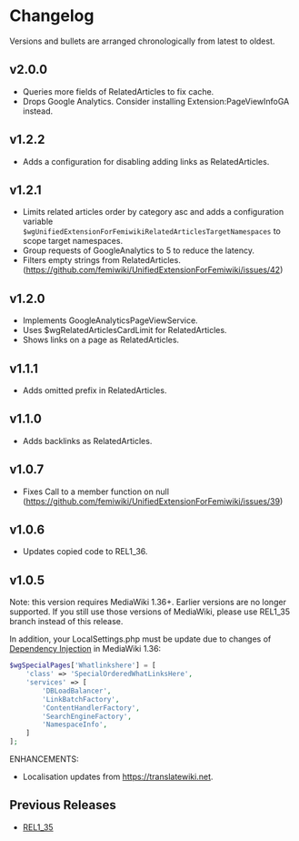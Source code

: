# Changelog

Versions and bullets are arranged chronologically from latest to oldest.

## v2.0.0

- Queries more fields of RelatedArticles to fix cache.
- Drops Google Analytics. Consider installing Extension:PageViewInfoGA instead.

## v1.2.2

- Adds a configuration for disabling adding links as RelatedArticles.

## v1.2.1

- Limits related articles order by category asc and adds a configuration variable `$wgUnifiedExtensionForFemiwikiRelatedArticlesTargetNamespaces` to scope target namespaces.
- Group requests of GoogleAnalytics to 5 to reduce the latency.
- Filters empty strings from RelatedArticles. (https://github.com/femiwiki/UnifiedExtensionForFemiwiki/issues/42)

## v1.2.0

- Implements GoogleAnalyticsPageViewService.
- Uses $wgRelatedArticlesCardLimit for RelatedArticles.
- Shows links on a page as RelatedArticles.

## v1.1.1

- Adds omitted prefix in RelatedArticles.

## v1.1.0

- Adds backlinks as RelatedArticles.

## v1.0.7

- Fixes Call to a member function on null (https://github.com/femiwiki/UnifiedExtensionForFemiwiki/issues/39)

## v1.0.6

- Updates copied code to REL1_36.

## v1.0.5

Note: this version requires MediaWiki 1.36+. Earlier versions are no longer supported.
If you still use those versions of MediaWiki, please use REL1_35 branch instead of this release.

In addition, your LocalSettings.php must be update due to changes of [Dependency Injection] in MediaWiki 1.36:

```php
$wgSpecialPages['Whatlinkshere'] = [
	'class' => 'SpecialOrderedWhatLinksHere',
	'services' => [
		'DBLoadBalancer',
		'LinkBatchFactory',
		'ContentHandlerFactory',
		'SearchEngineFactory',
		'NamespaceInfo',
	]
];
```

ENHANCEMENTS:

- Localisation updates from https://translatewiki.net.

## Previous Releases

- [REL1_35](https://github.com/femiwiki/UnifiedExtensionForFemiwiki/blob/REL1_35/CHANGELOG.md)

[dependency injection]: https://www.mediawiki.org/wiki/Dependency_Injection
